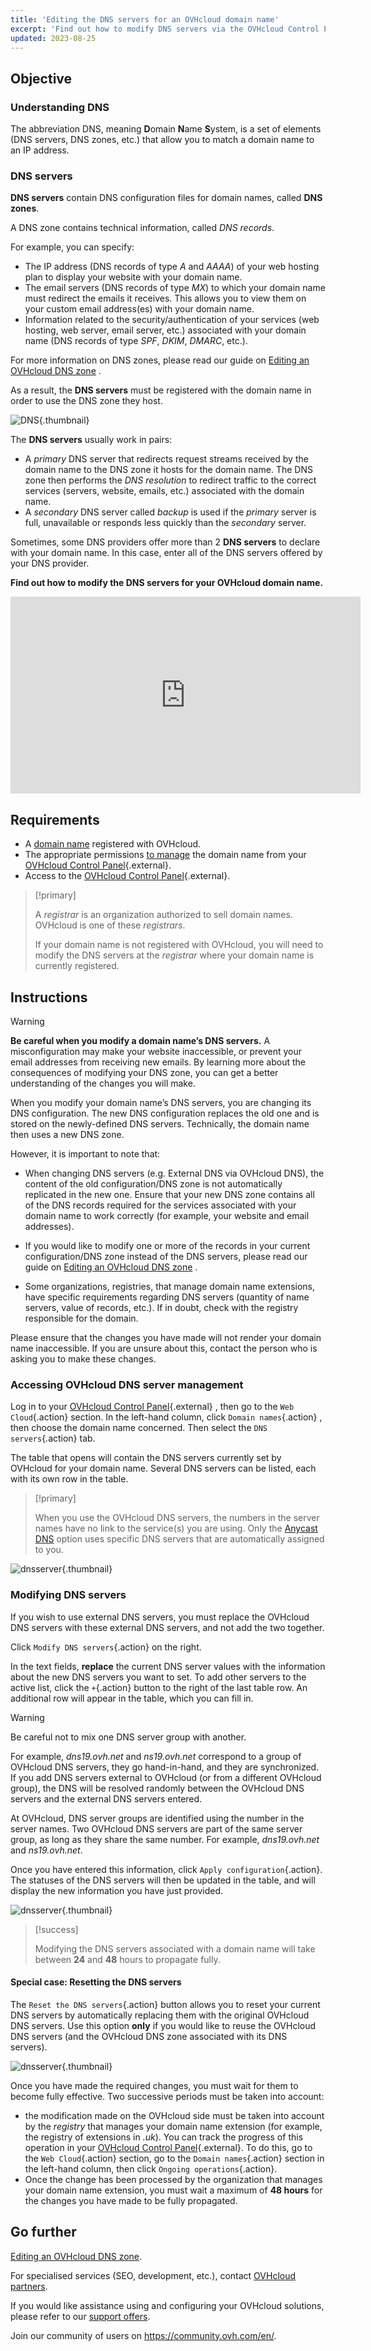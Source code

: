 ```yaml
---
title: 'Editing the DNS servers for an OVHcloud domain name'
excerpt: 'Find out how to modify DNS servers via the OVHcloud Control Panel'
updated: 2023-08-25
---
```


## Objective

### Understanding DNS 

The abbreviation DNS, meaning **D**omain **N**ame **S**ystem, is a set of elements (DNS servers, DNS zones, etc.) that allow you to match a domain name to an IP address.

### DNS servers 

**DNS servers** contain DNS configuration files for domain names, called **DNS zones**.

A DNS zone contains technical information, called *DNS records*.

For example, you can specify:

- The IP address (DNS records of type *A* and *AAAA*) of your web hosting plan to display your website with your domain name.
- The email servers (DNS records of type *MX*) to which your domain name must redirect the emails it receives. This allows you to view them on your custom email address(es) with your domain name.
- Information related to the security/authentication of your services (web hosting, web server, email server, etc.) associated with your domain name (DNS records of type *SPF*, *DKIM*, *DMARC*, etc.).

For more information on DNS zones, please read our guide on [Editing an OVHcloud DNS zone](/pages/web/domains/dns_zone_edit) .

As a result, the **DNS servers** must be registered with the domain name in order to use the DNS zone they host. 

![DNS](images/dnsserver.png){.thumbnail}

The **DNS servers** usually work in pairs:

- A *primary* DNS server that redirects request streams received by the domain name to the DNS zone it hosts for the domain name. The DNS zone then performs the *DNS resolution* to redirect traffic to the correct services (servers, website, emails, etc.) associated with the domain name.
- A *secondary* DNS server called *backup* is used if the *primary* server is full, unavailable or responds less quickly than the *secondary* server.

Sometimes, some DNS providers offer more than 2 **DNS servers** to declare with your domain name. In this case, enter all of the DNS servers offered by your DNS provider.

**Find out how to modify the DNS servers for your OVHcloud domain name.**

<iframe width="560" height="315" src="https://www.youtube-nocookie.com/embed/BvrUi26ShzI" frameborder="0" allow="accelerometer; autoplay; clipboard-write; encrypted-media; gyroscope; picture-in-picture" allowfullscreen></iframe>

## Requirements

- A [domain name](https://www.ovhcloud.com/en-gb/domains/) registered with OVHcloud.
- The appropriate permissions [to manage](/pages/account/customer/managing_contacts) the domain name from your [OVHcloud Control Panel](https://www.ovh.com/auth/?action=gotomanager&from=https://www.ovh.co.uk/&ovhSubsidiary=GB){.external}.
- Access to the [OVHcloud Control Panel](https://www.ovh.com/auth/?action=gotomanager&from=https://www.ovh.co.uk/&ovhSubsidiary=GB){.external}.

> [!primary]
>
> A *registrar* is an organization authorized to sell domain names. OVHcloud is one of these *registrars*.
>
> If your domain name is not registered with OVHcloud, you will need to modify the DNS servers at the *registrar* where your domain name is currently registered.
>

## Instructions

> [!warning]
>
> **Be careful when you modify a domain name’s DNS servers.** A misconfiguration may make your website inaccessible, or prevent your email addresses from receiving new emails. By learning more about the consequences of modifying your DNS zone, you can get a better understanding of the changes you will make.
>

When you modify your domain name’s DNS servers, you are changing its DNS configuration. The new DNS configuration replaces the old one and is stored on the newly-defined DNS servers. Technically, the domain name then uses a new DNS zone.

However, it is important to note that:

- When changing DNS servers (e.g. External DNS via OVHcloud DNS), the content of the old configuration/DNS zone is not automatically replicated in the new one. Ensure that your new DNS zone contains all of the DNS records required for the services associated with your domain name to work correctly (for example, your website and email addresses).

- If you would like to modify one or more of the records in your current configuration/DNS zone instead of the DNS servers, please read our guide on [Editing an OVHcloud DNS zone](/pages/web/domains/dns_zone_edit) .

- Some organizations, registries, that manage domain name extensions, have specific requirements regarding DNS servers (quantity of name servers, value of records, etc.). If in doubt, check with the registry responsible for the domain.

Please ensure that the changes you have made will not render your domain name inaccessible. If you are unsure about this, contact the person who is asking you to make these changes.

### Accessing OVHcloud DNS server management

Log in to your [OVHcloud Control Panel](https://www.ovh.com/auth/?action=gotomanager&from=https://www.ovh.co.uk/&ovhSubsidiary=GB){.external} , then go to the `Web Cloud`{.action} section. In the left-hand column, click `Domain names`{.action} , then choose the domain name concerned. Then select the `DNS servers`{.action} tab.

The table that opens will contain the DNS servers currently set by OVHcloud for your domain name. Several DNS servers can be listed, each with its own row in the table.

> [!primary]
>
> When you use the OVHcloud DNS servers, the numbers in the server names have no link to the service(s) you are using. Only the [Anycast DNS](https://www.ovhcloud.com/en-gb/domains/options/) option  uses specific DNS servers that are automatically assigned to you. 

![dnsserver](images/edit-dns-server-ovh-step1.png){.thumbnail}

### Modifying DNS servers

If you wish to use external DNS servers, you must replace the OVHcloud DNS servers with these external DNS servers, and not add the two together.

Click `Modify DNS servers`{.action} on the right.

In the text fields, **replace** the current DNS server values with the information about the new DNS servers you want to set. To add other servers to the active list, click the `+`{.action} button to the right of the last table row. An additional row will appear in the table, which you can fill in.

> [!warning]
>
> Be careful not to mix one DNS server group with another. 
>
> For example, *dns19.ovh.net* and *ns19.ovh.net* correspond to a group of OVHcloud DNS servers, they go hand-in-hand, and they are synchronized. If you add DNS servers external to OVHcloud (or from a different OVHcloud group), the DNS will be resolved randomly between the OVHcloud DNS servers and the external DNS servers entered.
>
> At OVHcloud, DNS server groups are identified using the number in the server names. Two OVHcloud DNS servers are part of the same server group, as long as they share the same number. For example, *dns19.ovh.net* and *ns19.ovh.net*.
>

Once you have entered this information, click `Apply configuration`{.action}. The statuses of the DNS servers will then be updated in the table, and will display the new information you have just provided.

![dnsserver](images/edit-dns-server-ovh-step2.png){.thumbnail}

> [!success]
>
> Modifying the DNS servers associated with a domain name will take between **24** and **48** hours to propagate fully.
>

#### Special case: Resetting the DNS servers 

The `Reset the DNS servers`{.action} button allows you to reset your current DNS servers by automatically replacing them with the original OVHcloud DNS servers. Use this option **only** if you would like to reuse the OVHcloud DNS servers (and the OVHcloud DNS zone associated with its DNS servers). 

![dnsserver](images/edit-dns-server-ovh-step3.png){.thumbnail}

Once you have made the required changes, you must wait for them to become fully effective. Two successive periods must be taken into account:

- the modification made on the OVHcloud side must be taken into account by the *registry* that manages your domain name extension (for example, the registry of extensions in *.uk*). You can track the progress of this operation in your [OVHcloud Control Panel](https://www.ovh.com/auth/?action=gotomanager&from=https://www.ovh.co.uk/&ovhSubsidiary=GB){.external}. To do this, go to the `Web Cloud`{.action} section, go to the `Domain names`{.action} section in the left-hand column, then click `Ongoing operations`{.action}.
- Once the change has been processed by the organization that manages your domain name extension, you must wait a maximum of **48 hours** for the changes you have made to be fully propagated.

## Go further

[Editing an OVHcloud DNS zone](/pages/web/domains/dns_zone_edit).

For specialised services (SEO, development, etc.), contact [OVHcloud partners](https://partner.ovhcloud.com/en-gb/directory/).

If you would like assistance using and configuring your OVHcloud solutions, please refer to our [support offers](https://www.ovhcloud.com/en-gb/support-levels/).

Join our community of users on <https://community.ovh.com/en/>. 